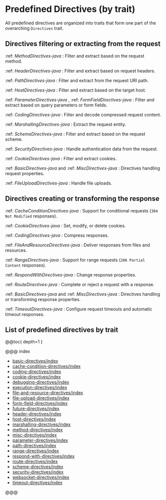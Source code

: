 # Predefined Directives (by trait)

All predefined directives are organized into traits that form one part of the overarching `Directives` trait.

<a id="request-directives-java"></a>
## Directives filtering or extracting from the request

:ref:
*MethodDirectives-java*
: Filter and extract based on the request method.

:ref:
*HeaderDirectives-java*
: Filter and extract based on request headers.

:ref:
*PathDirectives-java*
: Filter and extract from the request URI path.

:ref:
*HostDirectives-java*
: Filter and extract based on the target host.

:ref:
*ParameterDirectives-java*
, :ref:
*FormFieldDirectives-java*
: Filter and extract based on query parameters or form fields.

:ref:
*CodingDirectives-java*
: Filter and decode compressed request content.

:ref:
*MarshallingDirectives-java*
: Extract the request entity.

:ref:
*SchemeDirectives-java*
: Filter and extract based on the request scheme.

:ref:
*SecurityDirectives-java*
: Handle authentication data from the request.

:ref:
*CookieDirectives-java*
: Filter and extract cookies.

:ref:
*BasicDirectives-java*
 and :ref:
*MiscDirectives-java*
: Directives handling request properties.

:ref:
*FileUploadDirectives-java*
: Handle file uploads.


<a id="response-directives-java"></a>
## Directives creating or transforming the response

:ref:
*CacheConditionDirectives-java*
: Support for conditional requests (`304 Not Modified` responses).

:ref:
*CookieDirectives-java*
: Set, modify, or delete cookies.

:ref:
*CodingDirectives-java*
: Compress responses.

:ref:
*FileAndResourceDirectives-java*
: Deliver responses from files and resources.

:ref:
*RangeDirectives-java*
: Support for range requests (`206 Partial Content` responses).

:ref:
*RespondWithDirectives-java*
: Change response properties.

:ref:
*RouteDirectives-java*
: Complete or reject a request with a response.

:ref:
*BasicDirectives-java*
 and :ref:
*MiscDirectives-java*
: Directives handling or transforming response properties.

:ref:
*TimeoutDirectives-java*
: Configure request timeouts and automatic timeout responses.


## List of predefined directives by trait

@@toc{ depth=1 }

@@@ index

* [basic-directives/index](basic-directives/index.md)
* [cache-condition-directives/index](cache-condition-directives/index.md)
* [coding-directives/index](coding-directives/index.md)
* [cookie-directives/index](cookie-directives/index.md)
* [debugging-directives/index](debugging-directives/index.md)
* [execution-directives/index](execution-directives/index.md)
* [file-and-resource-directives/index](file-and-resource-directives/index.md)
* [file-upload-directives/index](file-upload-directives/index.md)
* [form-field-directives/index](form-field-directives/index.md)
* [future-directives/index](future-directives/index.md)
* [header-directives/index](header-directives/index.md)
* [host-directives/index](host-directives/index.md)
* [marshalling-directives/index](marshalling-directives/index.md)
* [method-directives/index](method-directives/index.md)
* [misc-directives/index](misc-directives/index.md)
* [parameter-directives/index](parameter-directives/index.md)
* [path-directives/index](path-directives/index.md)
* [range-directives/index](range-directives/index.md)
* [respond-with-directives/index](respond-with-directives/index.md)
* [route-directives/index](route-directives/index.md)
* [scheme-directives/index](scheme-directives/index.md)
* [security-directives/index](security-directives/index.md)
* [websocket-directives/index](websocket-directives/index.md)
* [timeout-directives/index](timeout-directives/index.md)

@@@
